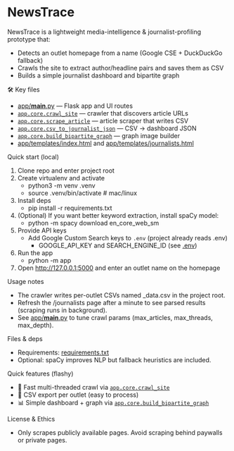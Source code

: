 # NewsTrace

NewsTrace is a lightweight media-intelligence & journalist-profiling prototype that:
- Detects an outlet homepage from a name (Google CSE + DuckDuckGo fallback)
- Crawls the site to extract author/headline pairs and saves them as CSV
- Builds a simple journalist dashboard and bipartite graph

🛠 Key files
- [app/__main__.py](app/__main__.py) — Flask app and UI routes
- [`app.core.crawl_site`](app/core.py) — crawler that discovers article URLs
- [`app.core.scrape_article`](app/core.py) — article scraper that writes CSV
- [`app.core.csv_to_journalist_json`](app/core.py) — CSV → dashboard JSON
- [`app.core.build_bipartite_graph`](app/core.py) — graph image builder
- [app/templates/index.html](app/templates/index.html) and [app/templates/journalists.html](app/templates/journalists.html)

Quick start (local)
1. Clone repo and enter project root
2. Create virtualenv and activate
   - python3 -m venv .venv
   - source .venv/bin/activate  # mac/linux
3. Install deps
   - pip install -r requirements.txt
4. (Optional) If you want better keyword extraction, install spaCy model:
   - python -m spacy download en_core_web_sm
5. Provide API keys
   - Add Google Custom Search keys to `.env` (project already reads .env)
     - GOOGLE_API_KEY and SEARCH_ENGINE_ID (see [.env](.env))
6. Run the app
   - python -m app
7. Open http://127.0.0.1:5000 and enter an outlet name on the homepage

Usage notes
- The crawler writes per-outlet CSVs named <sanitized-domain>_data.csv in the project root.
- Refresh the /journalists page after a minute to see parsed results (scraping runs in background).
- See [app/__main__.py](app/__main__.py) to tune crawl params (max_articles, max_threads, max_depth).

Files & deps
- Requirements: [requirements.txt](requirements.txt)
- Optional: spaCy improves NLP but fallback heuristics are included.

Quick features (flashy)
- 🚀 Fast multi-threaded crawl via [`app.core.crawl_site`](app/core.py)
- 🧾 CSV export per outlet (easy to process)
- 📊 Simple dashboard + graph via [`app.core.build_bipartite_graph`](app/core.py)

License & Ethics
- Only scrapes publicly available pages. Avoid scraping behind paywalls or private pages.